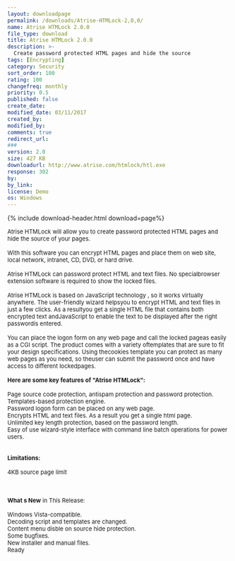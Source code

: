 ```yaml
---
layout: downloadpage
permalink: /downloads/Atrise-HTMLock-2,0,0/
name: Atrise HTMLock 2.0.0
file_type: download
title: Atrise HTMLock 2.0.0
description: >-
  Create password protected HTML pages and hide the source
tags: [Encrypting]
category: Security
sort_order: 100
rating: 100
changefreq: monthly
priority: 0.5
published: false
create_date:
modified_date: 03/11/2017
created_by:
modified_by:
comments: true
redirect_url:
###
version: 2.0
size: 427 KB
downloadurl: http://www.atrise.com/htmlock/htl.exe
response: 302
by:
by_link:
license: Demo
os: Windows
---
```


{% include download-header.html download=page%}

<p style="fix-download-text !important">
<p><font size="2">Atrise HTMLock will allow you to create password protected HTML pages and hide the source of your pages. <br />
<br />
With this software you can encrypt HTML pages and place them on web site, local network, intranet, CD, DVD, or hard drive. <br />
<br />
Atrise HTMLock can password protect HTML and text files. No specialbrowser extension software is required to show the locked files. <br />
<br />
Atrise HTMLock is based on JavaScript technology , so it works virtually anywhere. The user-friendly wizard helpsyou to encrypt HTML and text files in just a few clicks. As a resultyou get a single HTML file that contains both encrypted text andJavaScript to enable the text to be displayed after the right passwordis entered. <br />
<br />
You can place the logon form on any web page and call the locked pageas easily as a CGI script. The product comes with a variety oftemplates that are sure to fit your design specifications. Using thecookies template you can protect as many web pages as you need, so theuser can submit the password once and have access to different lockedpages. <br />
<br />
<span><strong>Here are some key features of "Atrise HTMLock":</strong></span><br />
<br />
Page source code protection, antispam protection and password protection.<br />
Templates-based protection engine.<br />
Password logon form can be placed on any web page.<br />
Encrypts HTML and text files. As a result you get a single html page.<br />
Unlimited key length protection, based on the password length.<br />
Easy of use wizard-style interface with command line batch operations for power users.<br />
<br />
<br />
<span><strong>Limitations:</strong></span><br />
<br />
4KB source page limit<br />
<!-- google_ad_section_end --></font></p>
<div class="celltext_big"><br />
<br />
<font size="2"><strong>What s New</strong> in This Release:<br />
<br />
Windows Vista-compatible. <br />
Decoding script and templates are changed. <br />
Content menu disble on source hide protection. <br />
Some bugfixes. <br />
New installer and manual files. <br />
Ready</font></div></p>
